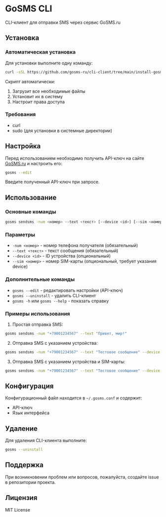 # GoSMS CLI

CLI-клиент для отправки SMS через сервис GoSMS.ru

## Установка

### Автоматическая установка

Для установки выполните одну команду:

```bash
curl -sSL https://github.com/gosms-ru/cli-client/tree/main/install-gosms.sh | bash
```
Скрипт автоматически:
1. Загрузит все необходимые файлы
2. Установит их в систему
3. Настроит права доступа

### Требования

- curl
- sudo (для установки в системные директории)

## Настройка

Перед использованием необходимо получить API-ключ на сайте [GoSMS.ru](https://gosms.ru) и настроить его:

```bash
gosms --edit
```

Введите полученный API-ключ при запросе.

## Использование

### Основные команды

```bash
gosms sendsms -num <номер> --text <текст> [--device <id>] [--sim <номер>]
```

### Параметры

- `-num <номер>` - номер телефона получателя (обязательный)
- `--text <текст>` - текст сообщения (обязательный)
- `--device <id>` - ID устройства (опциональный)
- `--sim <номер>` - номер SIM-карты (опциональный, требует указания device)

### Дополнительные команды

- `gosms --edit` - редактировать настройки (API-ключ)
- `gosms --uninstall` - удалить CLI-клиент
- `gosms -h` или `gosms --help` - показать справку

### Примеры использования

1. Простая отправка SMS:
```bash
gosms sendsms -num "+79001234567" --text "Привет, мир!"
```

2. Отправка SMS с указанием устройства:
```bash
gosms sendsms -num "+79001234567" --text "Тестовое сообщение" --device "device123"
```

3. Отправка SMS с указанием устройства и SIM-карты:
```bash
gosms sendsms -num "+79001234567" --text "Тестовое сообщение" --device "device123" --sim 1
```

## Конфигурация

Конфигурационный файл находится в `~/.gosms.conf` и содержит:
- API-ключ
- Язык интерфейса

## Удаление

Для удаления CLI-клиента выполните:

```bash
gosms --uninstall
```

## Поддержка

При возникновении проблем или вопросов, пожалуйста, создайте issue в репозитории проекта.

## Лицензия

MIT License 